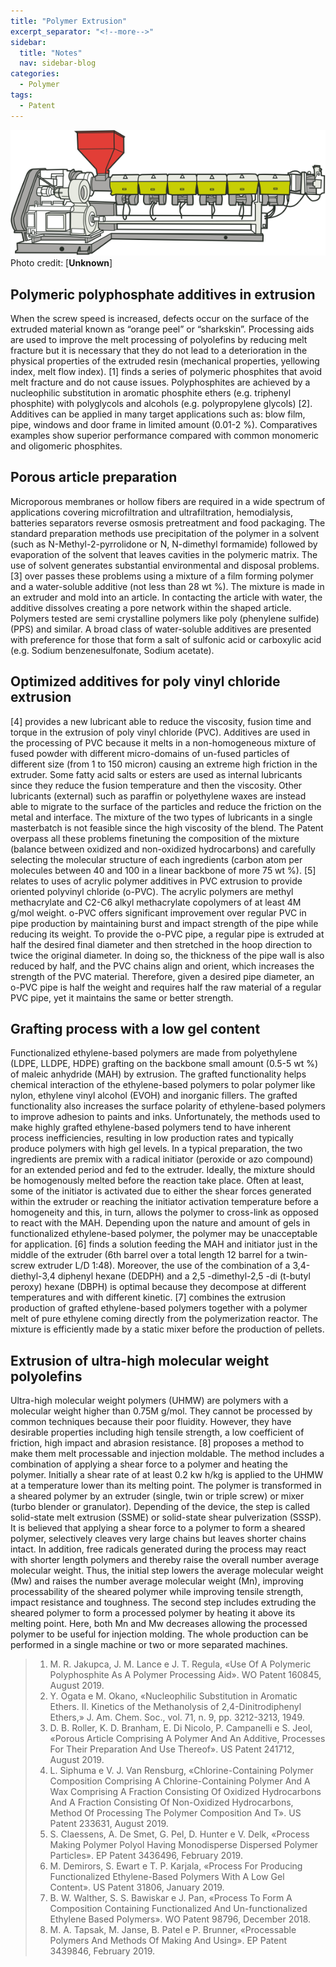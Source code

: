 ```yaml
---
title: "Polymer Extrusion"
excerpt_separator: "<!--more-->"
sidebar:
  title: "Notes"
  nav: sidebar-blog
categories:
  - Polymer
tags:
  - Patent
---
```

![Alt text](/assets/images/manufacturing-plastics-extrusion-presses.png)
Photo credit: [**Unknown**]

## **Polymeric polyphosphate additives in extrusion**
When the screw speed is increased, defects occur on the surface of the extruded material known as “orange peel” or “sharkskin”. Processing aids are used to improve the melt processing of polyolefins by reducing melt fracture but it is necessary that they do not lead to a deterioration in the physical properties of the extruded resin (mechanical properties, yellowing index, melt flow index). [1] finds a series of polymeric phosphites that avoid melt fracture and do not cause issues. Polyphosphites are achieved by a nucleophilic substitution in aromatic phosphite ethers (e.g. triphenyl phosphite) with polyglycols and alcohols (e.g. polypropylene glycols) [2]. Additives can be applied in many target applications such as: blow film, pipe, windows and door frame in limited amount (0.01-2 %). Comparatives examples show superior performance compared with common monomeric and oligomeric phosphites.

## **Porous article preparation**
Microporous membranes or hollow fibers are required in a wide spectrum of applications covering microfiltration and ultrafiltration, hemodialysis, batteries separators reverse osmosis pretreatment and food packaging. The standard preparation methods use precipitation of the polymer in a solvent (such as N-Methyl-2-pyrrolidone or N, N-dimethyl formamide) followed by evaporation of the solvent that leaves cavities in the polymeric matrix. The use of solvent generates substantial environmental and disposal problems. [3] over passes these problems using a mixture of a film forming polymer and a water-soluble additive (not less than 28 wt %). The mixture is made in an extruder and mold into an article.  In contacting the article with water, the additive dissolves creating a pore network within the shaped article. Polymers tested are semi crystalline polymers like poly (phenylene sulfide) (PPS) and similar. A broad class of water-soluble additives are presented with preference for those that form a salt of sulfonic acid or carboxylic acid (e.g. Sodium benzenesulfonate, Sodium acetate).

## **Optimized additives for poly vinyl chloride extrusion**
[4] provides a new lubricant able to reduce the viscosity, fusion time and torque in the extrusion of poly vinyl chloride (PVC). Additives are used in the processing of PVC because it melts in a non-homogeneous mixture of fused powder with different micro-domains of un-fused particles of different size (from 1 to 150 micron) causing an extreme high friction in the extruder. Some fatty acid salts or esters are used as internal lubricants since they reduce the fusion temperature and then the viscosity. Other lubricants (external) such as paraffin or polyethylene waxes are instead able to migrate to the surface of the particles and reduce the friction on the metal and interface. The mixture of the two types of lubricants in a single masterbatch is not feasible since the high viscosity of the blend. The Patent overpass all these problems finetuning the composition of the mixture (balance between oxidized and non-oxidized hydrocarbons) and carefully selecting the molecular structure of each ingredients (carbon atom per molecules between 40 and 100 in a linear backbone of more 75 wt %).
[5] relates to uses of acrylic polymer additives in PVC extrusion to provide oriented polyvinyl chloride (o-PVC). The acrylic polymers are methyl methacrylate and C2-C6 alkyl methacrylate copolymers of at least 4M g/mol weight. o-PVC offers significant improvement over regular PVC in pipe production by maintaining burst and impact strength of the pipe while reducing its weight. To provide the o-PVC pipe, a regular pipe is extruded at half the desired final diameter and then stretched in the hoop direction to twice the original diameter. In doing so, the thickness of the pipe wall is also reduced by half, and the PVC chains align and orient, which increases the strength of the PVC material. Therefore, given a desired pipe diameter, an o-PVC pipe is half the weight and requires half the raw material of a regular PVC pipe, yet it maintains the same or better strength.

## **Grafting process with a low gel content**
Functionalized ethylene-based polymers are made from polyethylene (LDPE, LLDPE, HDPE) grafting on the backbone small amount (0.5-5 wt %) of maleic anhydride (MAH) by extrusion. The grafted functionality helps chemical interaction of the ethylene-based polymers to polar polymer like nylon, ethylene vinyl alcohol (EVOH) and inorganic fillers. The grafted functionality also increases the surface polarity of ethylene-based polymers to improve adhesion to paints and inks. Unfortunately, the methods used to make highly grafted ethylene-based polymers tend to have inherent process inefficiencies, resulting in low production rates and typically produce polymers with high gel levels. In a typical preparation, the two ingredients are premix with a radical initiator (peroxide or azo compound) for an extended period and fed to the extruder. Ideally, the mixture should be homogenously melted before the reaction take place. Often at least, some of the initiator is activated due to either the shear forces generated within the extruder or reaching the initiator activation temperature before a homogeneity and this, in turn, allows the polymer to cross-link as opposed to react with the MAH. Depending upon the nature and amount of gels in functionalized ethylene-based polymer, the polymer may be unacceptable for application. [6] finds a solution feeding the MAH and initiator just in the middle of the extruder (6th barrel over a total length 12 barrel for a twin-screw extruder L/D 1:48). Moreover, the use of the combination of a 3,4-diethyl-3,4 diphenyl hexane (DEDPH) and a 2,5 -dimethyl-2,5 -di (t-butyl peroxy) hexane (DBPH) is optimal because they decompose at different temperatures and with different kinetic. [7] combines the extrusion production of grafted ethylene-based polymers together with a polymer melt of pure ethylene coming directly from the polymerization reactor. The mixture is efficiently made by a static mixer before the production of pellets.

## **Extrusion of ultra-high molecular weight polyolefins**
Ultra-high molecular weight polymers (UHMW) are polymers with a molecular weight higher than 0.75M g/mol. They cannot be processed by common techniques because their poor fluidity. However, they have desirable properties including high tensile strength, a low coefficient of friction, high impact and abrasion resistance. [8] proposes a method to make them melt processable and injection moldable. The method includes a combination of applying a shear force to a polymer and heating the polymer. Initially a shear rate of at least 0.2 kw h/kg is applied to the UHMW at a temperature lower than its melting point. The polymer is transformed in a sheared polymer by an extruder (single, twin or triple screw) or mixer (turbo blender or granulator). Depending of the device, the step is called solid-state melt extrusion (SSME) or solid-state shear pulverization (SSSP). It is believed that applying a shear force to a polymer to form a sheared polymer, selectively cleaves very large chains but leaves shorter chains intact. In addition, free radicals generated during the process may react with shorter length polymers and thereby raise the overall number average molecular weight. Thus, the initial step lowers the average molecular weight (Mw) and raises the number average molecular weight (Mn), improving processability of the sheared polymer while improving tensile strength, impact resistance and toughness. The second step includes extruding the sheared polymer to form a processed polymer by heating it above its melting point. Here, both Mn and Mw decreases allowing the processed polymer to be useful for injection molding. The whole production can be performed in a single machine or two or more separated machines.

>1. M. R. Jakupca, J. M. Lance e J. T. Regula, «Use Of A Polymeric Polyphosphite As A Polymer Processing Aid». WO Patent 160845, August 2019.
>2. Y. Ogata e M. Okano, «Nucleophilic Substitution in Aromatic Ethers. II. Kinetics of the Methanolysis of 2,4-Dinitrodiphenyl Ethers,» J. Am. Chem. Soc., vol. 71, n. 9, pp. 3212-3213, 1949. 
>3. D. B. Roller, K. D. Branham, E. Di Nicolo, P. Campanelli e S. Jeol, «Porous Article Comprising A Polymer And An Additive, Processes For Their Preparation And Use Thereof». US Patent 241712, August 2019.
>4. L. Siphuma e V. J. Van Rensburg, «Chlorine-Containing Polymer Composition Comprising A Chlorine-Containing Polymer And A Wax Comprising A Fraction Consisting Of Oxidized Hydrocarbons And A Fraction Consisting Of Non-Oxidized Hydrocarbons, Method Of Processing The Polymer Composition And T». US Patent 233631, August 2019.
>5. S. Claessens, A. De Smet, G. Pel, D. Hunter e V. Delk, «Process Making Polymer Polyol Having Monodisperse Dispersed Polymer Particles». EP Patent 3436496, February 2019.
>6. M. Demirors, S. Ewart e T. P. Karjala, «Process For Producing Functionalized Ethylene-Based Polymers With A Low Gel Content». US Patent 31806, January 2019.
>7. B. W. Walther, S. S. Bawiskar e J. Pan, «Process To Form A Composition Containing Functionalized And Un-functionalized Ethylene Based Polymers». WO Patent 98796, December 2018.
>8. M. A. Tapsak, M. Janse, B. Patel e P. Brunner, «Processable Polymers And Methods Of Making And Using». EP Patent 3439846, February 2019.
